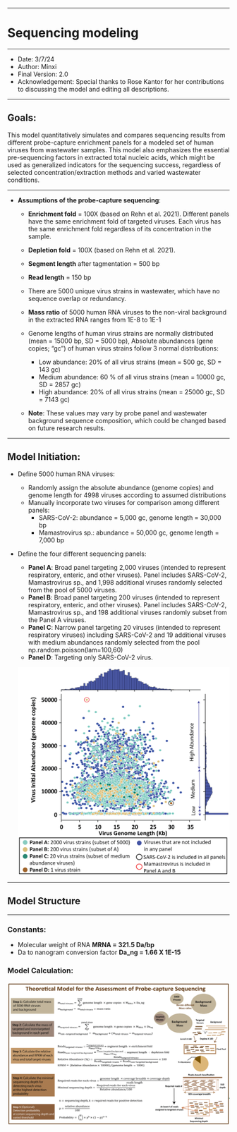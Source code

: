 
---
# Sequencing modeling

---
* Date: 3/7/24
* Author: Minxi 
* Final Version: 2.0
* Acknowledgement: Special thanks to Rose Kantor for her contributions to discussing the model and editing all descriptions.

---
## Goals:
This model quantitatively simulates and compares sequencing results from different probe-capture enrichment panels for a modeled set of human viruses from wastewater samples.
This model also emphasizes the essential pre-sequencing factors in extracted total nucleic acids, which might be used as generalized indicators for the sequencing success, regardless of selected concentration/extraction methods and varied wastewater conditions.

---
  * **Assumptions of the probe-capture sequencing**:

    * **Enrichment fold** = 100X (based on Rehn et al. 2021).
      Different panels have the same enrichment fold of targeted viruses.
      Each virus has the same enrichment fold regardless of its concentration in the sample.
    * **Depletion fold** = 100X (based on Rehn et al. 2021). 
    * **Segment length** after tagmentation = 500 bp
    * **Read length** = 150 bp
    * There are 5000 unique virus strains in wastewater, which have no sequence overlap or redundancy.
    * **Mass ratio** of 5000 human RNA viruses to the non-viral background in the extracted RNA ranges from 1E-8 to 1E-1
    * Genome lengths of human virus strains are normally distributed (mean = 15000 bp, SD = 5000 bp), Absolute abundances (gene copies; “gc”) of human virus strains follow 3 normal distributions:
         * Low abundance: 20% of all virus strains (mean = 500 gc, SD = 143 gc)
         * Medium abundance: 60 % of all virus strains (mean = 10000 gc, SD = 2857 gc)
         * High abundance: 20% of all virus strains (mean = 25000 gc, SD = 7143 gc)

    * **Note**: These values may vary by probe panel and wastewater background sequence composition, which could be changed based on future research results.
---

## Model Initiation:

* Define 5000 human RNA viruses:
   * Randomly assign the absolute abundance (genome copies) and genome length for 4998 viruses according to assumed distributions
   * Manually incorporate two viruses for comparison among different panels:
        * SARS-CoV-2: abundance = 5,000 gc, genome length = 30,000 bp
        * Mamastrovirus sp.: abundance = 50,000 gc, genome length = 7,000 bp
* Define the four different sequencing panels:
   * **Panel A**: Broad panel targeting 2,000 viruses (intended to represent respiratory, enteric, and other viruses). Panel includes SARS-CoV-2, Mamastrovirus sp., and 1,998 additional viruses randomly selected from the pool of 5000 viruses.
   * **Panel B**: Broad panel targeting 200 viruses (intended to represent respiratory, enteric, and other viruses). Panel includes SARS-CoV-2, Mamastrovirus sp., and 198 additional viruses randomly subset from the Panel A viruses.
   * **Panel C**: Narrow panel targeting 20 viruses (intended to represent respiratory viruses) including SARS-CoV-2 and 19 additional viruses with medium abundances randomly selected from the pool np.random.poisson(lam=100,60)
   * **Panel D**: Targeting only SARS-CoV-2 virus.
   
  ![Characteristics of 5000 virus strains in modeled extracted wastewater samples](https://github.com/mj2770/Theoretical-model-for-the-assessment-of-probe-capture-sequencing/blob/main/Distribution_3-02.png)

---
## Model Structure
---
### Constants:
  * Molecular weight of RNA **MRNA = 321.5 Da/bp**
  * Da to nanogram conversion factor **Da_ng = 1.66 X 1E-15**
### Model Calculation:
![Model calculation equations](https://github.com/mj2770/Theoretical-model-for-the-assessment-of-probe-capture-sequencing/blob/main/Model%20structure-02.png)
